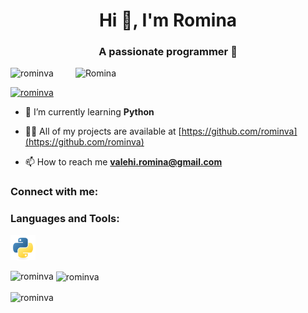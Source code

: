 

<h1 align="center">Hi 👋, I'm Romina</h1>
<h3 align="center">A passionate programmer 🤩</h3>

<img align="right" alt="Romina" width = "400" src ="https://mir-s3-cdn-cf.behance.net/project_modules/disp/601014116770475.6068beff4640a.gif">

<p align="left"> <img src="https://komarev.com/ghpvc/?username=rominva&label=Profile%20views&color=0e75b6&style=flat" alt="rominva" /> </p>

<p align="left"> <a href="https://github.com/ryo-ma/github-profile-trophy"><img src="https://github-profile-trophy.vercel.app/?username=rominva" alt="rominva" /></a> </p>

- 🌱 I’m currently learning **Python**

- 👨‍💻 All of my projects are available at [https://github.com/rominva](https://github.com/rominva)

- 📫 How to reach me **valehi.romina@gmail.com**

<h3 align="left">Connect with me:</h3>
<p align="left">
</p>

<h3 align="left">Languages and Tools:</h3>
<p align="left"> <a href="https://www.python.org" target="_blank" rel="noreferrer"> <img src="https://raw.githubusercontent.com/devicons/devicon/master/icons/python/python-original.svg" alt="python" width="40" height="40"/> </a> </p>

<p><img align="left" src="https://github-readme-stats.vercel.app/api/top-langs?username=rominva&show_icons=true&locale=en&layout=compact" alt="rominva" /></p>

<p>&nbsp;<img align="center" src="https://github-readme-stats.vercel.app/api?username=rominva&show_icons=true&locale=en" alt="rominva" /></p>

<p><img align="center" src="https://github-readme-streak-stats.herokuapp.com/?user=rominva&" alt="rominva" /></p>
